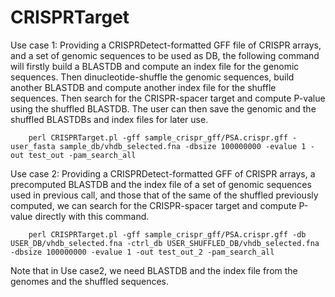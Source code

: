 # CRISPRTarget

Use case 1: Providing a CRISPRDetect-formatted GFF file of CRISPR arrays, and a set of genomic sequences to be used as DB, the following command will firstly build a BLASTDB and compute an index file for the genomic sequences. Then dinucleotide-shuffle the genomic sequences, build another BLASTDB and compute another index file for the shuffle sequences. Then search for the CRISPR-spacer target and compute P-value using the shuffled BLASTDB. The user can then save the genomic and the shuffled BLASTDBs and index files for later use.

        perl CRISPRTarget.pl -gff sample_crispr_gff/PSA.crispr.gff -user_fasta sample_db/vhdb_selected.fna -dbsize 100000000 -evalue 1 -out test_out -pam_search_all

Use case 2: Providing a CRISPRDetect-formatted GFF of CRISPR arrays, a precomputed BLASTDB and the index file of a set of genomic sequences used in previous call, and those that of the same of the shuffled previously computed, we can search for the CRISPR-spacer target and compute P-value directly with this command.

        perl CRISPRTarget.pl -gff sample_crispr_gff/PSA.crispr.gff -db USER_DB/vhdb_selected.fna -ctrl_db USER_SHUFFLED_DB/vhdb_selected.fna -dbsize 100000000 -evalue 1 -out test_out_2 -pam_search_all

Note that in Use case2, we need BLASTDB and the index file from the genomes and the shuffled sequences.
